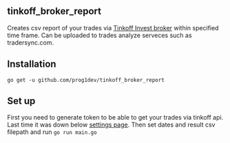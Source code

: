 ## tinkoff_broker_report

Creates csv report of your trades via [Tinkoff Invest broker](www.tinkoff.ru/invest) within specified time frame. Can be uploaded to trades analyze serveces such as tradersync.com.

## Installation

```go get -u github.com/prog1dev/tinkoff_broker_report```

## Set up

First you need to generate token to be able to get your trades via tinkoff api. Last time it was down below [settings page](https://www.tinkoff.ru/invest/settings). Then set dates and result csv filepath and run ```go run main.go```
